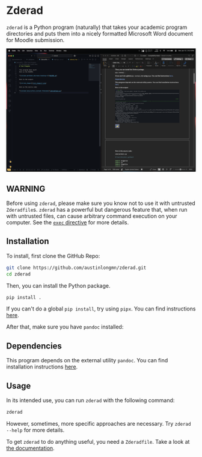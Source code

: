 # Zderad

`zderad` is a Python program (naturally) that takes your academic program
directories and puts them into a nicely formatted Microsoft Word document for
Moodle submission.

![A demonstration of an example run of zderad](docs/demonstration.png)

## WARNING

Before using `zderad`, please make sure you know not to use it with untrusted
`Zderadfile`s. `zderad` has a powerful but dangerous feature that, when run with
untrusted files, can cause arbitrary command execution on your computer. See the
[`exec` directive](docs/directives/exec.md) for more details.

## Installation

To install, first clone the GitHub Repo:

```bash
git clone https://github.com/austinlongmn/zderad.git
cd zderad
```

Then, you can install the Python package.

```bash
pip install .
```

If you can't do a global `pip install`, try using `pipx`. You can find
instructions [here](https://pipx.pypa.io/stable/installation/).

After that, make sure you have `pandoc` installed:

## Dependencies

This program depends on the external utility `pandoc`. You can find installation
instructions [here](https://pandoc.org/installing.html).

## Usage

In its intended use, you can run `zderad` with the following command:

```bash
zderad
```

However, sometimes, more specific approaches are necessary. Try `zderad --help`
for more details.

To get `zderad` to do anything useful, you need a `Zderadfile`. Take a look at
[the documentation](docs/zderadfile_format.md).
